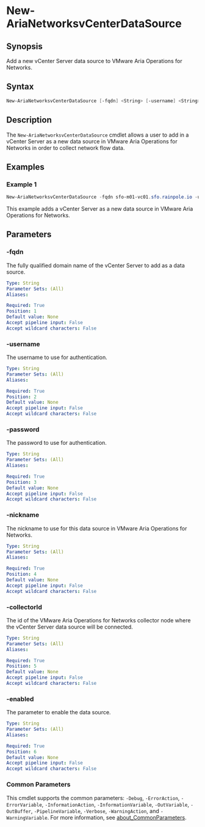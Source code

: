 # New-AriaNetworksvCenterDataSource

## Synopsis

Add a new vCenter Server data source to VMware Aria Operations for Networks.

## Syntax

```powershell
New-AriaNetworksvCenterDataSource [-fqdn] <String> [-username] <String> [-password] <String> [-nickname] <String> [-collectorId] <String> [-enabled] <String> [<CommonParameters>]
```

## Description

The `New-AriaNetworksvCenterDataSource` cmdlet allows a user to add in a vCenter Server as a new data source in VMware Aria Operations for Networks in order to collect network flow data.

## Examples

### Example 1

```powershell
New-AriaNetworksvCenterDataSource -fqdn sfo-m01-vc01.sfo.rainpole.io -username svc-inv-vsphere -password VMw@re1! -nickname "sfo-m01-vc01 - Management Domain vCenter Server" -CollectorId 15832:901:1711011916294613031 -enabled true
```

This example adds a vCenter Server as a new data source in VMware Aria Operations for Networks.

## Parameters

### -fqdn

The fully qualified domain name of the vCenter Server to add as a data source.

```yaml
Type: String
Parameter Sets: (All)
Aliases:

Required: True
Position: 1
Default value: None
Accept pipeline input: False
Accept wildcard characters: False
```

### -username

The username to use for authentication.

```yaml
Type: String
Parameter Sets: (All)
Aliases:

Required: True
Position: 2
Default value: None
Accept pipeline input: False
Accept wildcard characters: False
```

### -password

The password to use for authentication.

```yaml
Type: String
Parameter Sets: (All)
Aliases:

Required: True
Position: 3
Default value: None
Accept pipeline input: False
Accept wildcard characters: False
```

### -nickname

The nickname to use for this data source in VMware Aria Operations for Networks.

```yaml
Type: String
Parameter Sets: (All)
Aliases:

Required: True
Position: 4
Default value: None
Accept pipeline input: False
Accept wildcard characters: False
```

### -collectorId

The id of the VMware Aria Operations for Networks collector node where the vCenter Server data source will be connected.

```yaml
Type: String
Parameter Sets: (All)
Aliases:

Required: True
Position: 5
Default value: None
Accept pipeline input: False
Accept wildcard characters: False
```

### -enabled

The parameter to enable the data source.

```yaml
Type: String
Parameter Sets: (All)
Aliases:

Required: True
Position: 6
Default value: None
Accept pipeline input: False
Accept wildcard characters: False
```

### Common Parameters

This cmdlet supports the common parameters: `-Debug`, `-ErrorAction`, `-ErrorVariable`, `-InformationAction`, `-InformationVariable`, `-OutVariable`, `-OutBuffer`, `-PipelineVariable`, `-Verbose`, `-WarningAction`, and `-WarningVariable`. For more information, see [about_CommonParameters](http://go.microsoft.com/fwlink/?LinkID=113216).
